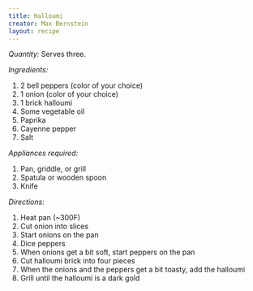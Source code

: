 ```yaml
---
title: Halloumi
creator: Max Bernstein
layout: recipe
---
```


*Quantity:* Serves three.

*Ingredients:*

1. 2 bell peppers (color of your choice)
2. 1 onion (color of your choice)
3. 1 brick halloumi
4. Some vegetable oil
5. Paprika
6. Cayenne pepper
7. Salt

*Appliances required:*

1. Pan, griddle, or grill
2. Spatula or wooden spoon
3. Knife

*Directions:*

1. Heat pan (~300F)
2. Cut onion into slices
3. Start onions on the pan
3. Dice peppers
4. When onions get a bit soft, start peppers on the pan
5. Cut halloumi brick into four pieces
6. When the onions and the peppers get a bit toasty, add the halloumi
7. Grill until the halloumi is a dark gold

